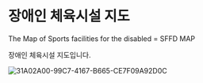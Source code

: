 # 장애인 체육시설 지도
The Map of Sports facilities for the disabled = SFFD MAP

장애인 체육시설 지도입니다.


![31A02A00-99C7-4167-B665-CE7F09A92D0C](https://user-images.githubusercontent.com/75424986/131933914-7fb97820-9fdf-4df8-9b91-e7ddb7e5c5ec.jpeg)
